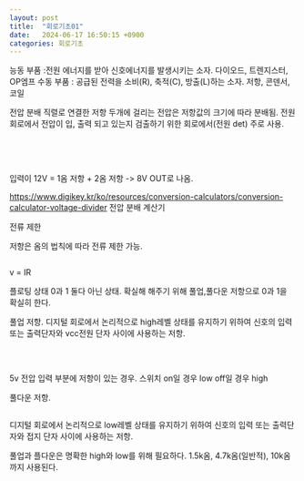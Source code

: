 ```yaml
---
layout: post
title:  "회로기초01"
date:   2024-06-17 16:50:15 +0900
categories: 회로기초
---
```

능동 부품 :전원 에너지를 받아 신호에너지를 발생시키는 소자.  다이오드, 트렌지스터, OP엠프 
수동 부품 : 공급된 전력을 소비(R), 축적(C), 방출(L)하는 소자. 저항, 콘덴서, 코일

전압 분배
직렬로 연결한 저항 두개에 걸리는 전압은 저항값의 크기에 따라 분배됨. 
전원회로에서 전압이 입, 출력 되고 있는지 검출하기 위한 회로에서(전원 det) 주로 사용. 

​<div class="img_row">
	<img class="col three" src="{{ site.baseurl }}/img/post/01_pcbBasic/img_01.png
	" alt="" title="example image"/>
		<img class="col three" src="{{ site.baseurl }}/img/post/01_pcbBasic/img_02.png
	" alt="" title="example image"/>
</div>


입력이 12V = 1옴 저항 + 2옴 저항 -> 8V OUT로 나옴. 

https://www.digikey.kr/ko/resources/conversion-calculators/conversion-calculator-voltage-divider
전압 분배 계산기



전류 제한 

저항은 옴의 법칙에 따라 전류 제한 가능. 
​<div class="img_row">
	<img class="col three" src="{{ site.baseurl }}/img/post/01_pcbBasic/img_02.png
	" alt="" title="example image"/>
</div>

v = IR   


플로팅 상태
0과 1 둘다 아닌 상태. 확실해 해주기 위해 풀업,풀다운 저항으로 0과 1을 확실히 한다. 



풀업 저항. 
디지털 회로에서 논리적으로 high레벨 상태를 유지하기 위하여 신호의 입력 또는 출력단자와 vcc전원 단자 사이에 사용하는 저항. 


​<div class="img_row">
	<img class="col three" src="{{ site.baseurl }}/img/post/01_pcbBasic/img_04.png
	" alt="" title="example image"/>
</div>


5v 전압 입력 부분에 저항이 있는 경우. 스위치 on일 경우 low
off일 경우 high


풀다운 저항. 

<div class="img_row">
	<img class="col three" src="{{ site.baseurl }}/img/post/01_pcbBasic/img_05.png
	" alt="" title="example image"/>
</div>

디지털 회로에서 논리적으로 low레벨 상태를 유지하기 위하여 신호의 입력 또는 출력단자와 접지 단자 사이에 사용하는 저항. 



풀업과 플다운은 명확한 high와 low를 위해 필요하다. 1.5k옴, 4.7k옴(일반적), 10k옴 까지 사용된다. 

